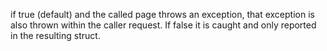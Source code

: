 if true (default) and the called page throws an exception, that exception is also thrown within the caller request. If false it is caught and only reported in the resulting struct.